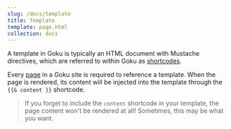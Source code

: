 ```yaml
---
slug: /docs/template
title: Template
template: page.html
collection: docs
---
```


A template in Goku is typically an HTML document with Mustache directives, which are referred to within Goku as [shortcodes](/docs/shortcode).

Every [page](/docs/page) in a Goku site is required to reference a template. When the page is rendered, its content will be injected into the template through the `{{& content }}` shortcode.

> If you forget to include the `content` shortcode in your template, the page content won't be rendered at all! Sometimes, this may be what you want.
